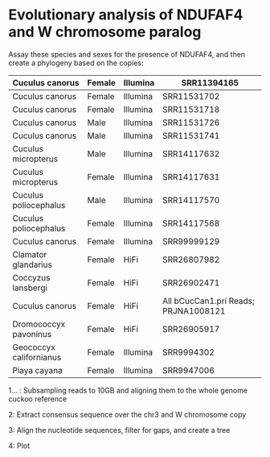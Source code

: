 # Evolutionary analysis of NDUFAF4 and W chromosome paralog

Assay these species and sexes for the presence of NDUFAF4, and then create a phylogeny based on the copies:

| Cuculus  canorus        | Female | Illumina | SRR11394165                          |
| ----------------------- | ------ | -------- | ------------------------------------ |
| Cuculus canorus         | Female | Illumina | SRR11531702                          |
| Cuculus canorus         | Female | Illumina | SRR11531718                          |
| Cuculus canorus         | Male   | Illumina | SRR11531726                          |
| Cuculus canorus         | Male   | Illumina | SRR11531741                          |
| Cuculus micropterus     | Male   | Illumina | SRR14117632                          |
| Cuculus micropterus     | Female | Illumina | SRR14117631                          |
| Cuculus poliocephalus   | Male   | Illumina | SRR14117570                          |
| Cuculus poliocephalus   | Female | Illumina | SRR14117568                          |
| Cuculus canorus         | Female | Illumina | SRR99999129                          |
| Clamator glandarius     | Female | HiFi     | SRR26807982                          |
| Coccyzus lansbergi      | Female | HiFi     | SRR26902471                          |
| Cuculus canorus         | Female | HiFi     | All bCucCan1.pri Reads; PRJNA1008121 |
| Dromococcyx pavoninus   | Female | HiFi     | SRR26905917                          |
| Geococcyx californianus | Female | Illumina | SRR9994302                           |
| Piaya cayana            | Female | Illumina | SRR9947006                           |

1... : Subsampling reads to 10GB and aligning them to the whole genome cuckoo reference

2: Extract consensus sequence over the chr3 and W chromosome copy

3: Align the nucleotide sequences, filter for gaps, and create a tree

4: Plot
